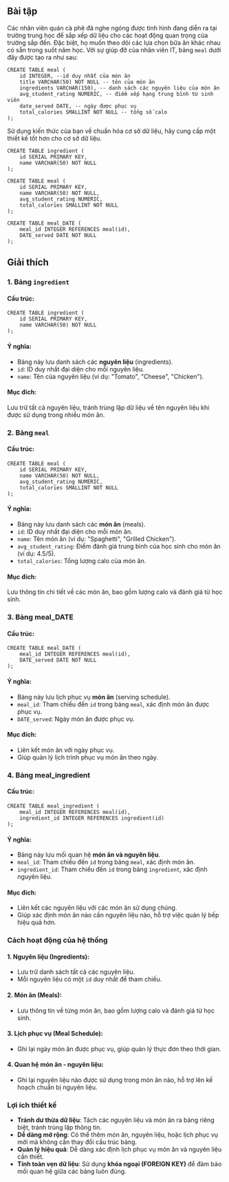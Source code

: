 ## Bài tập
Các nhân viên quán cà phê đã nghe ngóng được tình hình đang diễn ra tại trường trung học để sắp xếp dữ liệu cho các hoạt động quan trọng của trường sắp đến. Đặc biệt, họ muốn theo dõi các lựa chọn bữa ăn khác nhau có sẵn trong suốt năm học. Với sự giúp đỡ của nhân viên IT, bảng `meal` dưới đây được tạo ra như sau:
```
CREATE TABLE meal (
    id INTEGER, --id duy nhất của món ăn
    title VARCHAR(50) NOT NULL -- tên của món ăn
    ingredients VARCHAR(150), -- danh sách các nguyên liệu của món ăn
    avg_student_rating NUMERIC, -- điểm xếp hạng trung bình từ sinh viên
    date_served DATE, -- ngày được phục vụ
    total_calories SMALLINT NOT NULL -- tổng số calo
);
```
Sử dụng kiến thức của bạn về chuẩn hóa cơ sở dữ liệu, hãy cung cấp một thiết kế tốt hơn cho cơ sở dữ liệu.
```
CREATE TABLE ingredient (
    id SERIAL PRIMARY KEY,
    name VARCHAR(50) NOT NULL
);

CREATE TABLE meal (
    id SERIAL PRIMARY KEY,
    name VARCHAR(50) NOT NULL,
    avg_student_rating NUMERIC,
    total_calories SMALLINT NOT NULL
);

CREATE TABLE meal_DATE (
    meal_id INTEGER REFERENCES meal(id),
    DATE_served DATE NOT NULL
);
```
## Giải thích
### 1. Bảng `ingredient`
#### Cấu trúc:
```
CREATE TABLE ingredient (
    id SERIAL PRIMARY KEY,
    name VARCHAR(50) NOT NULL
);
```
#### Ý nghĩa:
- Bảng này lưu danh sách các **nguyên liệu** (ingredients).
- `id`: ID duy nhất đại diện cho mỗi nguyên liệu.
- `name`: Tên của nguyên liệu (ví dụ: "Tomato", "Cheese", "Chicken").
#### Mục đích:
Lưu trữ tất cả nguyên liệu, tránh trùng lặp dữ liệu về tên nguyên liệu khi được sử dụng trong nhiều món ăn.

### 2. Bảng `meal`
#### Cấu trúc:
```
CREATE TABLE meal (
    id SERIAL PRIMARY KEY,
    name VARCHAR(50) NOT NULL,
    avg_student_rating NUMERIC,
    total_calories SMALLINT NOT NULL
);
```
#### Ý nghĩa:
- Bảng này lưu danh sách các **món ăn** (meals).
- `id`: ID duy nhất đại diện cho mỗi món ăn.
- `name`: Tên món ăn (ví dụ: "Spaghetti", "Grilled Chicken").
- `avg_student_rating`: Điểm đánh giá trung bình của học sinh cho món ăn (ví dụ: 4.5/5).
- `total_calories`: Tổng lượng calo của món ăn.
#### Mục đích:
Lưu thông tin chi tiết về các món ăn, bao gồm lượng calo và đánh giá từ học sinh.
### 3. Bảng meal_DATE
#### Cấu trúc:
```
CREATE TABLE meal_DATE (
    meal_id INTEGER REFERENCES meal(id),
    DATE_served DATE NOT NULL
);
```
#### Ý nghĩa:
- Bảng này lưu lịch phục vụ **món ăn** (serving schedule).
- `meal_id`: Tham chiếu đến `id` trong bảng `meal`, xác định món ăn được phục vụ.
- `DATE_served`: Ngày món ăn được phục vụ.
#### Mục đích:
- Liên kết món ăn với ngày phục vụ.
- Giúp quản lý lịch trình phục vụ món ăn theo ngày.
### 4. Bảng meal_ingredient
#### Cấu trúc:
```
CREATE TABLE meal_ingredient (
    meal_id INTEGER REFERENCES meal(id),
    ingredient_id INTEGER REFERENCES ingredient(id)
);
```
#### Ý nghĩa:
- Bảng này lưu mối quan hệ **món ăn và nguyên liệu**.
- `meal_id`: Tham chiếu đến `id` trong bảng `meal`, xác định món ăn.
- `ingredient_id`: Tham chiếu đến `id` trong bảng `ingredient`, xác định nguyên liệu.
#### Mục đích:
- Liên kết các nguyên liệu với các món ăn sử dụng chúng.
- Giúp xác định món ăn nào cần nguyên liệu nào, hỗ trợ việc quản lý bếp hiệu quả hơn.

### Cách hoạt động của hệ thống
#### 1. Nguyên liệu (Ingredients):

- Lưu trữ danh sách tất cả các nguyên liệu.
- Mỗi nguyên liệu có một `id` duy nhất để tham chiếu.
#### 2. Món ăn (Meals):

- Lưu thông tin về từng món ăn, bao gồm lượng calo và đánh giá từ học sinh.
#### 3. Lịch phục vụ (Meal Schedule):

- Ghi lại ngày món ăn được phục vụ, giúp quản lý thực đơn theo thời gian.
#### 4. Quan hệ món ăn - nguyên liệu:

- Ghi lại nguyên liệu nào được sử dụng trong món ăn nào, hỗ trợ lên kế hoạch chuẩn bị nguyên liệu.
### Lợi ích thiết kế
- **Tránh dư thừa dữ liệu**: Tách các nguyên liệu và món ăn ra bảng riêng biệt, tránh trùng lặp thông tin.
- **Dễ dàng mở rộng**: Có thể thêm món ăn, nguyên liệu, hoặc lịch phục vụ mới mà không cần thay đổi cấu trúc bảng.
- **Quản lý hiệu quả**: Dễ dàng xác định lịch phục vụ món ăn và nguyên liệu cần thiết.
- **Tính toàn vẹn dữ liệu**: Sử dụng **khóa ngoại (FOREIGN KEY)** để đảm bảo mối quan hệ giữa các bảng luôn đúng.
